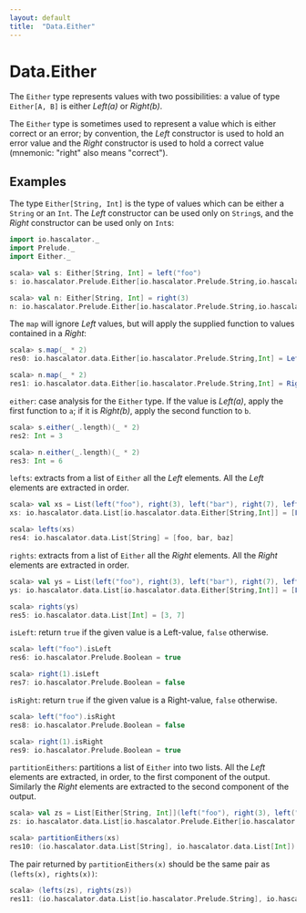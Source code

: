 ```yaml
---
layout: default
title:  "Data.Either"
---
```


# Data.Either

The `Either` type represents values with two possibilities: a value of type `Either[A, B]` is either _Left(a)_ or _Right(b)_.

The `Either` type is sometimes used to represent a value which is either correct or an error; by convention, the _Left_ constructor is used to hold an error value and the _Right_ constructor is used to hold a correct value (mnemonic: "right" also means "correct").

## Examples

The type `Either[String, Int]` is the type of values which can be either a `String` or an `Int`. The _Left_ constructor can be used only on `String`s, and the _Right_ constructor can be used only on `Int`s:

```scala
import io.hascalator._
import Prelude._
import Either._
```

```scala
scala> val s: Either[String, Int] = left("foo")
s: io.hascalator.Prelude.Either[io.hascalator.Prelude.String,io.hascalator.Prelude.Int] = Left(foo)

scala> val n: Either[String, Int] = right(3)
n: io.hascalator.Prelude.Either[io.hascalator.Prelude.String,io.hascalator.Prelude.Int] = Right(3)
```

The `map` will ignore _Left_ values, but will apply the supplied function to values contained in a _Right_:

```scala
scala> s.map(_ * 2)
res0: io.hascalator.data.Either[io.hascalator.Prelude.String,Int] = Left(foo)

scala> n.map(_ * 2)
res1: io.hascalator.data.Either[io.hascalator.Prelude.String,Int] = Right(6)
```

`either`: case analysis for the `Either` type. If the value is _Left(a)_, apply the first function to `a`; if it is _Right(b)_, apply the second function to `b`.

```scala
scala> s.either(_.length)(_ * 2)
res2: Int = 3

scala> n.either(_.length)(_ * 2)
res3: Int = 6
```

`lefts`: extracts from a list of `Either` all the _Left_ elements. All the _Left_ elements are extracted in order.

```scala
scala> val xs = List(left("foo"), right(3), left("bar"), right(7), left("baz"))
xs: io.hascalator.data.List[io.hascalator.data.Either[String,Int]] = [Left(foo), Right(3), Left(bar), Right(7), Left(baz)]

scala> lefts(xs)
res4: io.hascalator.data.List[String] = [foo, bar, baz]
```

`rights`: extracts from a list of `Either` all the _Right_ elements. All the _Right_ elements are extracted in order.

```scala
scala> val ys = List(left("foo"), right(3), left("bar"), right(7), left("baz"))
ys: io.hascalator.data.List[io.hascalator.data.Either[String,Int]] = [Left(foo), Right(3), Left(bar), Right(7), Left(baz)]

scala> rights(ys)
res5: io.hascalator.data.List[Int] = [3, 7]
```

`isLeft`: return `true` if the given value is a Left-value, `false` otherwise.

```scala
scala> left("foo").isLeft
res6: io.hascalator.Prelude.Boolean = true

scala> right(1).isLeft
res7: io.hascalator.Prelude.Boolean = false
```

`isRight`: return `true` if the given value is a Right-value, `false` otherwise.

```scala
scala> left("foo").isRight
res8: io.hascalator.Prelude.Boolean = false

scala> right(1).isRight
res9: io.hascalator.Prelude.Boolean = true
```

`partitionEithers`: partitions a list of `Either` into two lists. All the _Left_ elements are extracted, in order, to the first component of the output. Similarly the _Right_ elements are extracted to the second component of the output.

```scala
scala> val zs = List[Either[String, Int]](left("foo"), right(3), left("bar"), right(7), left("baz"))
zs: io.hascalator.data.List[io.hascalator.Prelude.Either[io.hascalator.Prelude.String,io.hascalator.Prelude.Int]] = [Left(foo), Right(3), Left(bar), Right(7), Left(baz)]

scala> partitionEithers(xs)
res10: (io.hascalator.data.List[String], io.hascalator.data.List[Int]) = ([foo, bar, baz],[3, 7])
```

The pair returned by `partitionEithers(x)` should be the same pair as `(lefts(x), rights(x))`:

```scala
scala> (lefts(zs), rights(zs))
res11: (io.hascalator.data.List[io.hascalator.Prelude.String], io.hascalator.data.List[io.hascalator.Prelude.Int]) = ([foo, bar, baz],[3, 7])
```
